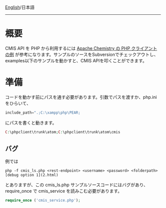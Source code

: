 [English](https://github.com/aegif/NemakiWare/wiki/Development:-CMIS-API%28PHP%29)/日本語
***
# 概要
CMIS API を PHP から利用するには [Apache Chemistry の PHP クライアントの例](http://chemistry.apache.org/php/phpclient.html) が参考になります。サンプルのソースをSubversionでチェックアウトし、examples以下のサンプルを動かすと、CMIS APIを叩くことができます。

# 準備
コードを動かす前にパスを通す必要があります。引数でパスを渡すか、php.ini をひらいて、

```PHP
include_path=".;C:\xampp\php\PEAR;
```

にパスを書くと動きます。

```PHP
C:\phpclient\trunk\atom;C:\phpclient\trunk\atom\cmis
```

## バグ
例では
```
php -f cmis_ls.php <rest-endpoint> <username> <password> <folderpath> [debug option 1](2.html)
```

とありますが、この cmis_ls.php サンプルソースコードにはバグがあり、require_once で cmis_service を読みこむ必要があります。

```php
require_once ('cmis_service.php');
```